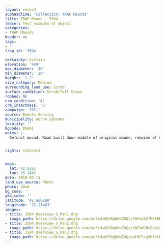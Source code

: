 ```yaml
---
layout: record
subheadline: 'Collection: TRAP Mounds'
title: TRAP Mound - 3504
teaser: Test example of object
categories:
- TRAP Mounds
header: no
tags:
- ''
trap_id: '3504'

certainty: Certain
elevation: '449'
max_diameter: '20'
min_diameter: '20'
height: '1.2'
size_category: Medium
surrounding_land_use: Scrub
surface_condition: Scrub|Tall Grass
robbed: No
crm_condition: '4'
crm_intactness: '5'
campaign: '2011'
source: Remote Sensing
municipality: Gorno Sahrane
locality: ''
bgcode: DS001
notes: |-
  Defunct mound. Road built down middle of original mound, remains of mound split into 2 small mounds of on either side of road. Completely destroyed. Length best estimate to pre-destruction length.


rights: standard


maps:
  lat: 42.6285
  lon: 25.2442
date: 2018-04-11
land_use_source: Photo
photo: Good
bg_code: ''
akb_code: ''
latitude: '42.660268'
longitude: '25.21403'
images:
- title: 3504_Overview_S_Pan1.dng
  image_path: https://drive.google.com/uc?id=0B3Rg88wZDQscT0FuUXZfMEtHMVk
- title: 3504_Overview_S_Pan2.dng
  image_path: https://drive.google.com/uc?id=0B3Rg88wZDQscYmFxWURrOUsyZTA
- title: 3504_Overview_S_Pan3.dng
  image_path: https://drive.google.com/uc?id=0B3Rg88wZDQscaFdCSzg3blotRHM
---
```

